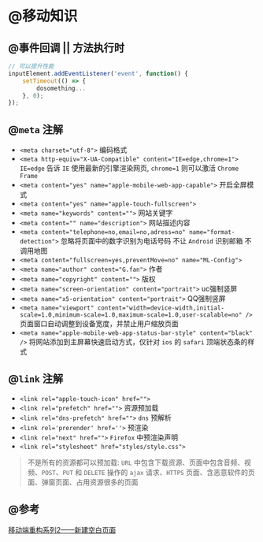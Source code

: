 # @移动知识

## @事件回调 || 方法执行时

```javascript
// 可以提升性能
inputElement.addEventListener('event', function() {
    setTimeout(() => {
        dosomething...
    }, 0);
});
```

## @`meta` 注解

- `<meta charset="utf-8">` 编码格式
- `<meta http-equiv="X-UA-Compatible" content="IE=edge,chrome=1">` `IE=edge` 告诉 `IE` 使用最新的引擎渲染网页, `chrome=1` 则可以激活 `Chrome Frame`
- `<meta content="yes" name="apple-mobile-web-app-capable">` 开启全屏模式
- `<meta content="yes" name="apple-touch-fullscreen">`
- `<meta name="keywords" content="">` 网站关键字
- `<meta content="" name="description">` 网站描述内容
- `<meta content="telephone=no,email=no,adress=no" name="format-detection">` 忽略将页面中的数字识别为电话号码 不让 `Android` 识别邮箱 不调用地图
- `<meta content="fullscreen=yes,preventMove=no" name="ML-Config">`
- `<meta name="author" content="G.fan">` 作者
- `<meta name="copyright" content="">` 版权
- `<meta name="screen-orientation" content="portrait">` uc强制竖屏
- `<meta name="x5-orientation" content="portrait">`     QQ强制竖屏
- `<meta name="viewport" content="width=device-width,initial-scale=1.0,minimum-scale=1.0,maximum-scale=1.0,user-scalable=no" />` 页面窗口自动调整到设备宽度，并禁止用户缩放页面
- `<meta name="apple-mobile-web-app-status-bar-style" content="black" />` 将网站添加到主屏幕快速启动方式，仅针对 `ios` 的 `safari` 顶端状态条的样式

## @`link` 注解

- `<link rel="apple-touch-icon" href="">`
- `<link rel="prefetch" href="">` 资源预加载
- `<link rel="dns-prefetch" href="">` `dns` 预解析
- `<link rel='prerender' href=''>` 预渲染
- `<link rel="next" href="">` `Firefox` 中预渲染声明
- `<link rel="stylesheet" href="styles/style.css">`

> 不是所有的资源都可以预加载: `URL` 中包含下载资源、页面中包含音频、视频、`POST`、`PUT` 和 `DELETE` 操作的 `ajax` 请求、`HTTPS` 页面、含恶意软件的页面、弹窗页面、占用资源很多的页面


## @参考

<a href="https://www.w3cplus.com/mobile/mobile-terminal-refactoring-create-page.html" target="_blank">移动端重构系列2——新建空白页面</a>
